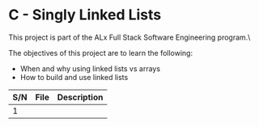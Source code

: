 # C - Singly Linked Lists

This project is part of the ALx Full Stack Software Engineering program.\

The objectives of this project are to learn the following:
- When and why using linked lists vs arrays
- How to build and use linked lists

| S/N | File | Description |
| --- | ---- | ----------- |
| 1 |
